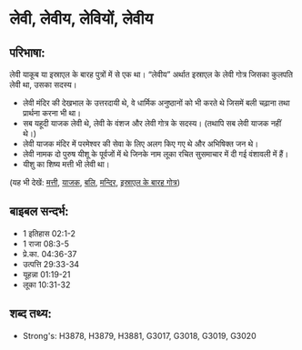 # लेवी, लेवीय, लेवियों, लेवीय #

## परिभाषा: ##

लेवी याकूब या इस्राएल के बारह पुत्रों में से एक था। “लेवीय” अर्थात इस्राएल के लेवी गोत्र जिसका कुलपति लेवी था, उसका सदस्य। 

* लेवी मंदिर की देखभाल के उत्तरदायी थे, वे धार्मिक अनुष्ठानों को भी करते थे जिसमें बली चढ़ाना तथा प्रार्थना करना भी था।
* सब यहूदी याजक लेवी थे, लेवी के वंशज और लेवी गोत्र के सदस्य। (तथापि सब लेवी याजक नहीं थे।)
* लेवी याजक मंदिर में परमेश्वर की सेवा के लिए अलग किए गए थे और अभिषिक्त जन थे।
* लेवी नामक दो पुरुष यीशू के पूर्वजों में थे जिनके नाम लूका रचित सुसमाचार में दी गई वंशावली में हैं।
* यीशु का शिष्य मत्ती भी लेवी था।

(यह भी देखें: [मत्ती](../matthew.md), [याजक](../priest.md), [बलि](../sacrifice.md), [मन्दिर](../temple.md), [इस्राएल के बारह गोत्र](../12tribesofisrael.md))

## बाइबल सन्दर्भ: ##

* 1 इतिहास 02:1-2
* 1 राजा 08:3-5
* प्रे.का. 04:36-37
* उत्पत्ति 29:33-34
* यूहन्ना 01:19-21
* लूका 10:31-32

## शब्द तथ्य: ##

* Strong's: H3878, H3879, H3881, G3017, G3018, G3019, G3020
